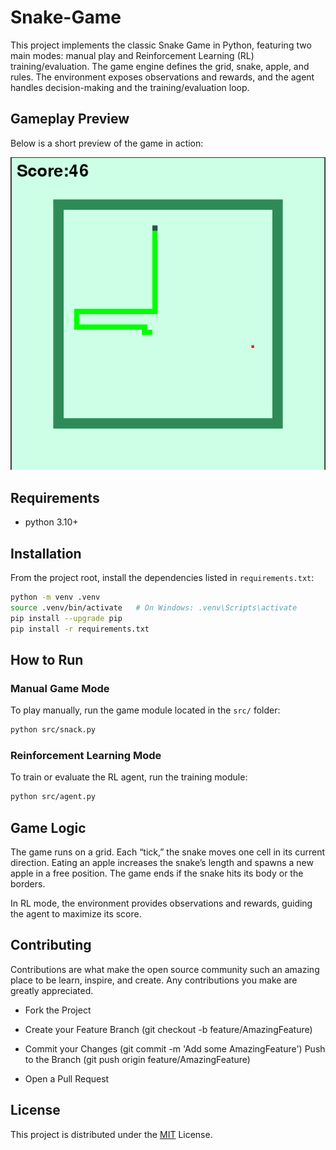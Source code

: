 

# Snake-Game

This project implements the classic Snake Game in Python, featuring two main modes: manual play and Reinforcement Learning (RL) training/evaluation.
The game engine defines the grid, snake, apple, and rules.
The environment exposes observations and rewards, and the agent handles decision-making and the training/evaluation loop.

## Gameplay Preview

Below is a short preview of the game in action:

![Snake Game Gameplay](./images/game_screenshot.png)

## Requirements
- python 3.10+


## Installation

From the project root, install the dependencies listed in `requirements.txt`:

```bash
python -m venv .venv
source .venv/bin/activate   # On Windows: .venv\Scripts\activate
pip install --upgrade pip
pip install -r requirements.txt
```

## How to Run

### Manual Game Mode

To play manually, run the game module located in the `src/` folder:

```bash
python src/snack.py
```

### Reinforcement Learning Mode

To train or evaluate the RL agent, run the training module:

```bash
python src/agent.py
```

## Game Logic

The game runs on a grid. Each “tick,” the snake moves one cell in its current direction.
Eating an apple increases the snake’s length and spawns a new apple in a free position.
The game ends if the snake hits its body or the borders.

In RL mode, the environment provides observations and rewards, guiding the agent to maximize its score.


## Contributing

Contributions are what make the open source community such an amazing place to be learn, inspire, and create. Any contributions you make are greatly appreciated.

- Fork the Project

- Create your Feature Branch (git checkout -b feature/AmazingFeature)

- Commit your Changes (git commit -m 'Add some AmazingFeature') Push to the Branch (git push origin feature/AmazingFeature)

- Open a Pull Request


## License

This project is distributed under the [MIT](LICENSE) License.
